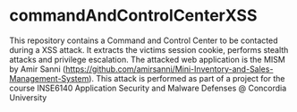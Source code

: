 # commandAndControlCenterXSS
This repository contains a Command and Control Center to be contacted during a XSS attack. It extracts the victims session cookie, performs stealth attacks and privilege escalation. The attacked web application is the MISM by Amir Sanni (https://github.com/amirsanni/Mini-Inventory-and-Sales-Management-System).
This attack is performed as part of a project for the course INSE6140 Application Security and Malware Defenses @ Concordia University
